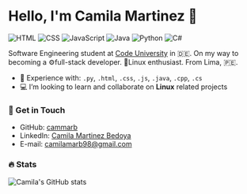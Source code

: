 # Hello, I'm Camila Martinez 🚀

![HTML](https://img.shields.io/badge/HTML-Expert-orange)
![CSS](https://img.shields.io/badge/CSS-Expert-blue)
![JavaScript](https://img.shields.io/badge/JavaScript-Intermediate-yellow)
![Java](https://img.shields.io/badge/Java-Intermediate-red)
![Python](https://img.shields.io/badge/Python-Intermediate-green)
![C#](https://img.shields.io/badge/CS-Beginner-purple)

Software Engineering student at [Code University](https://code.berlin/en/) in 🇩🇪. On my way to becoming a ⚙️full-stack developer. 🐧Linux enthusiast. From Lima, 🇵🇪.

- 🔨 Experience with: `.py`, `.html`, `.css`, `.js`, `.java`, `.cpp`, `.cs`
- 💻 I’m looking to learn and collaborate on **Linux** related projects

### 📧 Get in Touch

- GitHub: [cammarb](https://github.com/cammarb)
- LinkedIn: [Camila Martinez Bedoya](https://www.linkedin.com/in/camila-mart%C3%ADnez-bedoya-5b43011a2/)
- E-mail: camilamarb98@gmail.com

### 🔥 Stats

![Camila's GitHub stats](https://github-readme-stats.vercel.app/api?username=cammarb&show_icons=true&theme=dark)
